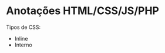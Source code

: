 # Anotações HTML/CSS/JS/PHP

Tipos de CSS:
  * Inline
  * Interno <style>
  * Externo -> style.css

Seletores
Exemplo: .noite{..}
ponto = classe

* input -> text
* input -> submit

# PHP

*Var & Concatenação*  
```PHP
$nome = "rafa";
$sobrenome = "de Bonis";

echo $nome . $sobrenome;
